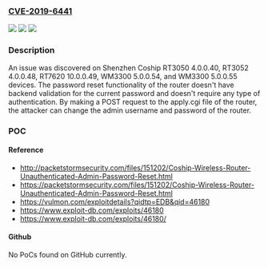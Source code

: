 ### [CVE-2019-6441](https://cve.mitre.org/cgi-bin/cvename.cgi?name=CVE-2019-6441)
![](https://img.shields.io/static/v1?label=Product&message=n%2Fa&color=blue)
![](https://img.shields.io/static/v1?label=Version&message=n%2Fa&color=blue)
![](https://img.shields.io/static/v1?label=Vulnerability&message=n%2Fa&color=brighgreen)

### Description

An issue was discovered on Shenzhen Coship RT3050 4.0.0.40, RT3052 4.0.0.48, RT7620 10.0.0.49, WM3300 5.0.0.54, and WM3300 5.0.0.55 devices. The password reset functionality of the router doesn't have backend validation for the current password and doesn't require any type of authentication. By making a POST request to the apply.cgi file of the router, the attacker can change the admin username and password of the router.

### POC

#### Reference
- http://packetstormsecurity.com/files/151202/Coship-Wireless-Router-Unauthenticated-Admin-Password-Reset.html
- https://packetstormsecurity.com/files/151202/Coship-Wireless-Router-Unauthenticated-Admin-Password-Reset.html
- https://vulmon.com/exploitdetails?qidtp=EDB&qid=46180
- https://www.exploit-db.com/exploits/46180
- https://www.exploit-db.com/exploits/46180/

#### Github
No PoCs found on GitHub currently.

